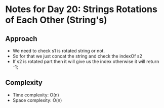 # Notes for Day 20: Strings Rotations of Each Other (String's)

## Approach

- We need to check s1 is rotated string or not.
- So for that we just concat the string and check the indexOf s2 
- If s2 is rotated part then it will give us the index otherwise it will return -1;

## Complexity

- Time complexity: O(n)
- Space complexity: O(n)
